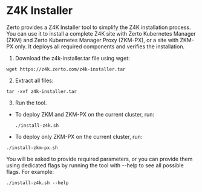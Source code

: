 # Z4K Installer

Zerto provides a Z4K Installer tool to simplify the Z4K installation process. You can use it to install a complete Z4K site with Zerto Kubernetes Manager (ZKM) and Zerto Kubernetes Manager Proxy (ZKM-PX), or a site with ZKM-PX only. It deploys all required components and verifies the installation.

1. Download the z4k-installer.tar file using wget:

  ```
  wget https://z4k.zerto.com/z4k-installer.tar
  ```

2. Extract all files:

  ```
  tar -xvf z4k-installer.tar
  ```

3. Run the tool.
  
  - To deploy ZKM and ZKM-PX on the current cluster, run:
 
    ```
    ./install-z4k.sh
    ```
   
   - To deploy only ZKM-PX on the current cluster, run:
   
   ```
   ./install-zkm-px.sh 
   ```

  You will be asked to provide required parameters, or you can provide them using dedicated flags by running the tool with --help to see all possible flags.
  For example:
  
   ```
   ./install-z4k.sh --help
   ```
 
